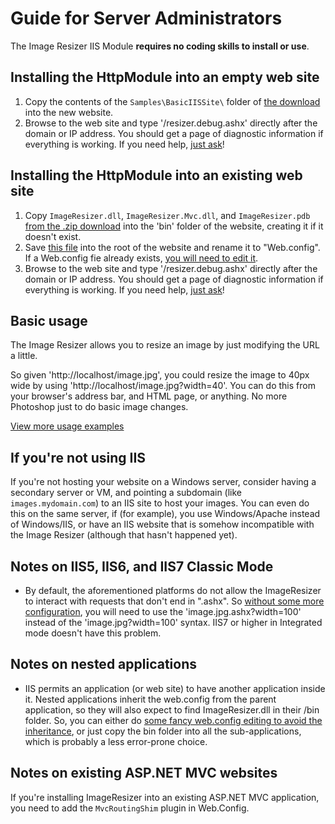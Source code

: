 # Guide for Server Administrators

The Image Resizer IIS Module **requires no coding skills to install or use**. 

## Installing the HttpModule into an empty web site

1. Copy the contents of the `Samples\BasicIISSite\` folder of [the download](/download) into the new website.
2. Browse to the web site and type '/resizer.debug.ashx' directly after the domain or IP address. You should get a page of diagnostic information if everything is working. If you need help, [just ask](/support)!

## Installing the HttpModule into an existing web site

1. Copy `ImageResizer.dll`, `ImageResizer.Mvc.dll`, and `ImageResizer.pdb` [from the .zip download](/download) into the 'bin' folder of the website, creating it if it doesn't exist.
3. Save [this file](/attachments/Web.config.txt) into the root of the website and rename it to "Web.config". If a Web.config fie already exists, [you will need to edit it](/docs/install/web-config).
4. Browse to the web site and type '/resizer.debug.ashx' directly after the domain or IP address. You should get a page of diagnostic information if everything is working. If you need help, [just ask](/support)!

## Basic usage

The Image Resizer allows you to resize an image by just modifying the URL a little.

So given 'http://localhost/image.jpg', you could resize the image to 40px wide by using 'http://localhost/image.jpg?width=40'. You can do this from your browser's address bar, and HTML page, or anything. No more Photoshop just to do basic image changes.

[View more usage examples](/docs/examples)


## If you're not using IIS

If you're not hosting your website on a Windows server, consider having a secondary server or VM, and pointing a subdomain (like `images.mydomain.com`) to an IIS site to host your images. You can even do this on the same server, if (for example), you use Windows/Apache instead of Windows/IIS, or have an IIS website that is somehow incompatible with the Image Resizer (although that hasn't happened yet).

## Notes on IIS5, IIS6, and IIS7 Classic Mode

* By default, the aforementioned platforms do not allow the ImageResizer to interact with requests that don't end in ".ashx". So [without some more configuration](/docs/cleanurls), you will need to use the 'image.jpg.ashx?width=100' instead of the 'image.jpg?width=100' syntax. IIS7 or higher in Integrated mode doesn't have this problem.

## Notes on nested applications

* IIS permits an application (or web site) to have another application inside it. Nested applications inherit the web.config from the parent application, so they will also expect to find ImageResizer.dll in their /bin folder. So, you can either do [some fancy web.config editing to avoid the inheritance](http://aspdotnetfaq.com/Faq/how-to-disable-web-config-inheritance-for-child-applications-in-subfolders-in-asp-net.aspx), or just copy the bin folder into all the sub-applications, which is probably a less error-prone choice.

## Notes on existing ASP.NET MVC websites

If you're installing ImageResizer into an existing ASP.NET MVC application, you need to add the `MvcRoutingShim` plugin in Web.Config.
